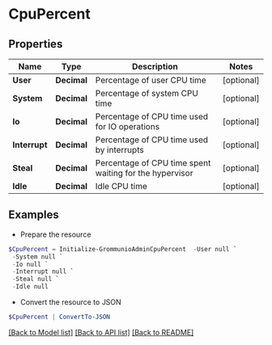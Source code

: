 # CpuPercent
## Properties

Name | Type | Description | Notes
------------ | ------------- | ------------- | -------------
**User** | **Decimal** | Percentage of user CPU time | [optional] 
**System** | **Decimal** | Percentage of system CPU time | [optional] 
**Io** | **Decimal** | Percentage of CPU time used for IO operations | [optional] 
**Interrupt** | **Decimal** | Percentage of CPU time used by interrupts | [optional] 
**Steal** | **Decimal** | Percentage of CPU time spent waiting for the hypervisor | [optional] 
**Idle** | **Decimal** | Idle CPU time | [optional] 

## Examples

- Prepare the resource
```powershell
$CpuPercent = Initialize-GrommunioAdminCpuPercent  -User null `
 -System null `
 -Io null `
 -Interrupt null `
 -Steal null `
 -Idle null
```

- Convert the resource to JSON
```powershell
$CpuPercent | ConvertTo-JSON
```

[[Back to Model list]](../README.md#documentation-for-models) [[Back to API list]](../README.md#documentation-for-api-endpoints) [[Back to README]](../README.md)

